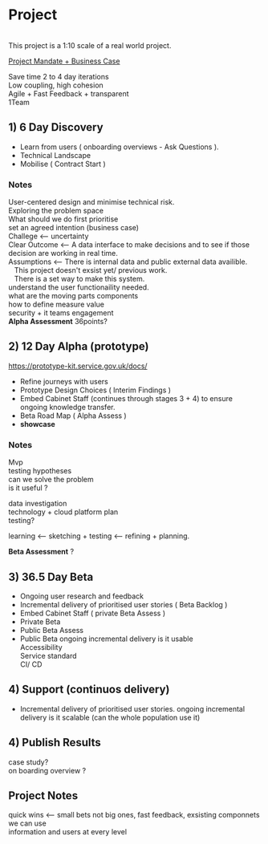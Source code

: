 # Project
<br>
This project is a 1:10 scale of a real world project.<br>

[Project Mandate + Business Case](https://github.com/markStart00/project/blob/main/Prince2_Project_Mandate_And_Business_Case.md)



Save time 2 to 4 day iterations <br>
Low coupling, high cohesion <br>
Agile + Fast Feedback + transparent <br>
1Team <br>

## 1) 6 Day Discovery
+ Learn from users ( onboarding overviews - Ask Questions ).
+ Technical Landscape 
+ Mobilise ( Contract Start ) <br>

### Notes <br>
User-centered design and minimise technical risk. <br>
Exploring the problem space <br>
What should we do first prioritise <br>
set an agreed intention (business case) <br>
Challege <-- uncertainty <br>
Clear Outcome <-- A data interface to make decisions and to see if those decision are working in real time. <br>
Assumptions <-- There is internal data and public external data availible. <br>
&nbsp;&nbsp; This project doesn't exsist yet/ previous work. <br>
&nbsp;&nbsp; There is a set way to make this system. <br>
understand the user functionaility needed. <br>
what are the moving parts components <br>
how to define measure value <br>
security + it teams engagement <br>
**Alpha Assessment** 36points?

## 2) 12 Day Alpha (prototype)

https://prototype-kit.service.gov.uk/docs/ <br>

+ Refine journeys with users
+ Prototype Design Choices ( Interim Findings )
+ Embed Cabinet Staff (continues through stages 3 + 4) to ensure ongoing knowledge transfer.
+ Beta Road Map ( Alpha Assess )
+ **showcase** <br>

### Notes <br>
Mvp <br>
testing hypotheses <br>
can we solve the problem <br>
is it useful ? <br>

data investigation <br>
technology + cloud platform plan <br>
testing? <br>

learning <-- sketching + testing <-- refining + planning.

**Beta Assessment** ?


## 3) 36.5 Day Beta
+ Ongoing user research and feedback
+ Incremental delivery of prioritised user stories ( Beta Backlog )
+ Embed Cabinet Staff ( private Beta Assess )
+ Private Beta
+ Public Beta Assess
+ Public Beta
ongoing incremental delivery
is it usable <br>
Accessibility <br>
Service standard <br>
CI/ CD <br>

## 4) Support (continuos delivery)
+ Incremental delivery of prioritised user stories.
ongoing incremental delivery
is it scalable (can the whole population use it)<br>


## 4) Publish Results
case study? <br>
on boarding overview ? <br>

## Project Notes <br>
quick wins <-- small bets not big ones, fast feedback, exsisting componnets we can use <br>
information and users at every level <br>

